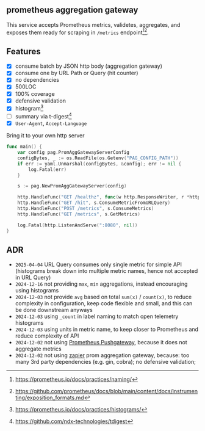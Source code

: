 ## prometheus aggregation gateway

This service accepts Prometheus metrics, validetes, aggregates, and exposes them ready for scraping in `/metrics` endpoint[^4][^5].

## Features

- [x] consume batch by JSON http body (aggregation gateway)
- [x] consume one by URL Path or Query (hit counter)
- [x] no dependencies
- [x] 500LOC
- [x] 100% coverage 
- [x] defensive validation
- [x] histogram[^3]
- [ ] summary via t-digest[^6]
- [x] `User-Agent`, `Accept-Language`

Bring it to your own http server

```go
func main() {
	var config pag.PromAggGatewayServerConfig
	configBytes, _ := os.ReadFile(os.Getenv("PAG_CONFIG_PATH"))
	if err := yaml.Unmarshal(configBytes, &config); err != nil {
		log.Fatal(err)
	}

	s := pag.NewPromAggGatewayServer(config)

	http.HandleFunc("GET /healthz", func(w http.ResponseWriter, r *http.Request) { w.WriteHeader(http.StatusOK) })
	http.HandleFunc("GET /hit", s.ConsumeMetricFromURLQuery)
	http.HandleFunc("POST /metrics", s.ConsumeMetrics)
	http.HandleFunc("GET /metrics", s.GetMetrics)

	log.Fatal(http.ListenAndServe(":8080", nil))
}
```

## ADR

- `2025-04-04` URL Query consumes only single metric for simple API (histograms break down into multiple metric names, hence not accepted in URL Query)
- `2024-12-16` not providing `max`, `min` aggregations, instead encouraging using histograms
- `2024-12-03` not provide `avg` based on total `sum(x)` / `count(x)`, to reduce complexity in configuration, keep code flexible and small, and this can be done downstream anyways 
- `2024-12-03` using `_count` in label naming to match open telemetry histograms
- `2024-12-03` using units in metric name, to keep closer to Prometheus and reduce complexity of API
- `2024-12-02` not using [Prometheus Pushgateway](https://github.com/prometheus/pushgateway), because it does not aggregate metrics
- `2024-12-02` not using [zapier](https://github.com/zapier/prom-aggregation-gateway) prom aggregation gateway, because: too many 3rd party dependencies (e.g. gin, cobra); no defensive validation;

[^3]: https://prometheus.io/docs/practices/histograms/
[^4]: https://prometheus.io/docs/practices/naming/
[^5]: https://github.com/prometheus/docs/blob/main/content/docs/instrumenting/exposition_formats.md 
[^6]: https://github.com/ndx-technologies/tdigest
